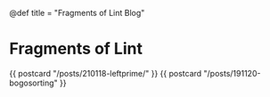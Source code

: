 @def title = "Fragments of Lint Blog"

# Fragments of Lint

{{ postcard "/posts/210118-leftprime/" }}
{{ postcard "/posts/191120-bogosorting" }}
